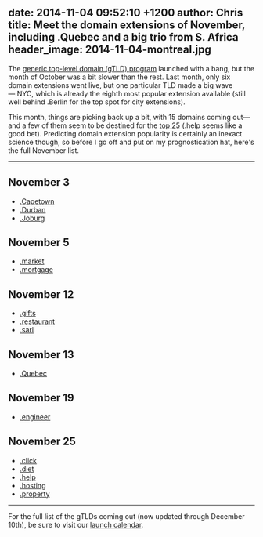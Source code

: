 date: 2014-11-04 09:52:10 +1200
author: Chris
title: Meet the domain extensions of November, including .Quebec and a big trio from S. Africa
header_image: 2014-11-04-montreal.jpg
----

<!-- excerpt -->

The [generic top-level domain (gTLD) program](https://iwantmyname.com/domains/new-gtld-domain-extensions) launched with a bang, but the month of October was a bit slower than the rest. Last month, only six domain extensions went live, but one particular TLD made a big wave—.NYC, which is already the eighth most popular extension available (still well behind .Berlin for the top spot for city extensions). 

This month, things are picking back up a bit, with 15 domains coming out—and a few of them seem to be destined for the [top 25](http://ntldstats.com/tld) (.help seems like a good bet). Predicting domain extension popularity is certainly an inexact science though, so before I go off and put on my prognostication hat, here's the full November list.

<!-- /excerpt -->

***

## November 3

+ [.Capetown](https://iwantmyname.com/domains/dot-capetown)
+ [.Durban](https://iwantmyname.com/domains/dot-durban)
+ [.Joburg](https://iwantmyname.com/domains/dot-joburg)

## November 5

+ [.market](https://iwantmyname.com/domains/dot-market)
+ [.mortgage](https://iwantmyname.com/domains/dot-mortgage)

## November 12

+ [.gifts](https://iwantmyname.com/domains/dot-gifts)
+ [.restaurant](https://iwantmyname.com/domains/dot-restaurant)
+ [.sarl](https://iwantmyname.com/domains/dot-sarl)

## November 13

+ [.Quebec](https://iwantmyname.com/domains/dot-quebec)

## November 19

+ [.engineer](https://iwantmyname.com/domains/dot-engineer)

## November 25

+ [.click](https://iwantmyname.com/domains/dot-click)
+ [.diet](https://iwantmyname.com/domains/dot-diet)
+ [.help](https://iwantmyname.com/domains/dot-help)
+ [.hosting](https://iwantmyname.com/domains/dot-hosting)
+ [.property](https://iwantmyname.com/domains/dot-property)

***

For the full list of the gTLDs coming out (now updated through December 10th), be sure to visit our [launch calendar](https://iwantmyname.com/domains/new-gtld-launch-dates).

